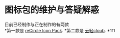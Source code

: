 # 图标包的维护与答疑解惑
目前已经制作与正在制作的有两款<br>
*第一款是 [reCircle Icon Pack](https://github.com/jahirfiquitiva/Blueprint).
*第二款是 [云轻cloub](https://github.com/jahirfiquitiva/Blueprint).
*111


